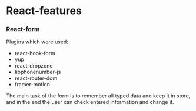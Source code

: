 # React-features

### React-form
Plugins which were used:
- react-hook-form
- yup
- react-dropzone
- libphonenumber-js
- react-router-dom
- framer-motion

The main task of the form is to remember all typed data and keep it in store, and in the end the user can check entered information and change it.

